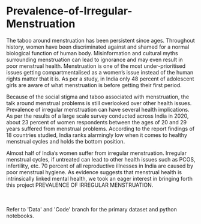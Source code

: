 # Prevalence-of-Irregular-Menstruation
<p> The taboo around menstruation has been persistent since ages. Throughout history, women have been discriminated against and shamed for a normal biological function of human body. Misinformation and cultural myths surrounding menstruation can lead to ignorance and may even result in poor menstrual health. Menstruation is one of the most under-prioritised issues getting compartmentalised as a women’s issue instead of the human rights matter that it is. As per a study, in India only 48 percent of adolescent girls are aware of what menstruation is before getting their first period. </p>
<p> Because of the social stigma and taboo associated with menstruation, the talk around menstrual problems is still overlooked over other health issues. 
Prevalence of irregular menstruation can have several health implications. As per the results of a large scale survey conducted across India in 2020, about 23 percent of women respondents between the ages of 20 and 29 years suffered from menstrual problems. According to the report findings of 18 countries studied, India ranks alarmingly low when it comes to healthy menstrual cycles and holds the bottom position. </p>
<p> Almost half of India’s women suffer from irregular menstruation. Irregular menstrual cycles, if untreated can lead to other health issues such as PCOS, infertility, etc. 70 percent of all reproductive illnesses in India are caused by poor menstrual hygiene. 
As evidence suggests that menstrual health is intrinsically linked mental health, we took an eager interest in bringing forth this project PREVALENCE OF IRREGULAR MENSTRUATION. </p>

<br> <br>
Refer to 'Data' and 'Code' branch for the primary dataset and python notebooks.
